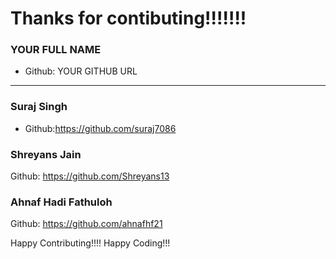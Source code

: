 # Thanks for contibuting!!!!!!!

### YOUR FULL NAME
- Github: YOUR GITHUB URL
***

### Suraj Singh
- Github:https://github.com/suraj7086

### Shreyans Jain
Github: https://github.com/Shreyans13

### Ahnaf Hadi Fathuloh
Github: https://github.com/ahnafhf21

Happy Contributing!!!!
Happy Coding!!!
